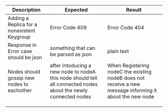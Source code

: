 | Description 	| Expected 	| Result 	|
|-------------	|----------	|--------	|
|Adding a Replica for a nonexistent Keygroup| Error Code 409| Error Code 404|
|Response in Error case should be json|something that can be parsed as json| plain text|
|Nodes should gossip new nodes to eachother|after intoducing a new node to nodeA this node should tell all connected nodes about the newly connected nodes|When Registering nodeC the existing nodeB does not receive a new message informing it about the new node|
||||
||||
||||